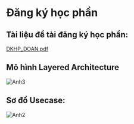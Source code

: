 # Đăng ký học phần 

## Tài liệu đề tài đăng ký học phần:
[DKHP_DOAN.pdf](https://github.com/bthope/WWW_JAVA/files/15360412/DKHP_DOAN.pdf)
## Mô hình Layered Architecture
![Anh3](https://github.com/bthope/WWW_JAVA/assets/105543973/c9cec438-5ebc-40b1-a5ad-83b12db5cddd)
## Sơ đồ Usecase:
![Anh2](https://github.com/bthope/WWW_JAVA/assets/105543973/92abe0ee-0fb4-44a4-8b77-334a96bd815f)

